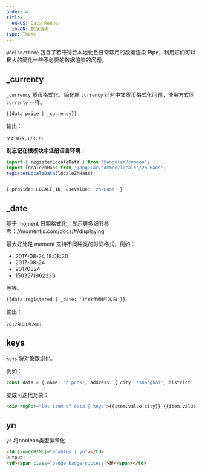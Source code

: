 ```yaml
---
order: 4
title:
  en-US: Data Render
  zh-CN: 数据渲染
type: Theme
---
```


`@delon/theme` 包含了若干符合本地化且日常常用的数据渲染 Pipe，利用它们可以极大的简化一些不必要的数据渲染的问题。

## _currenty

`_currency` 货币格式化，简化原 `currency` 针对中文货币格式化问题，使用方式同 `currenty` 一样。

```html
{{data.price | _currency}}
```

输出：

```
￥4,035,173.71
```

**别忘记在根模块中注册语言环境：**

```typescript
import { registerLocaleData } from '@angular/common';
import localeZhHans from '@angular/common/locales/zh-Hans';
registerLocaleData(localeZhHans);


{ provide: LOCALE_ID, useValue: 'zh-Hans' }
```

## _date

基于 moment 日期格式化，显示更多细节参考：//momentjs.com/docs/#/displaying

最大好处是 moment 支持不同种类的时间格式，例如：

+ 2017-08-24 18:08:20
+ 2017-08-24
+ 20170824
+ 1503571962333

等等。

```html
{{data.registered | _date: 'YYYY年MM月DD日'}}
```

输出：

```
2017年08月24日
```

## keys

`keys` 将对象数组化。

例如：

```typescript
const data = { name: 'cipchk', address: { city: 'shanghai', district: 'changning' } };
```

变成可迭代对象：

```html
<div *ngFor="let item of data | keys">{{item.value.city}} {{item.value.district}}</div>
```

## yn

`yn` 将boolean类型徽章化

```html
<td [innerHTML]="enabled | yn"></td>
Output:
<td><span class="badge badge-success">是</span></td>
```
